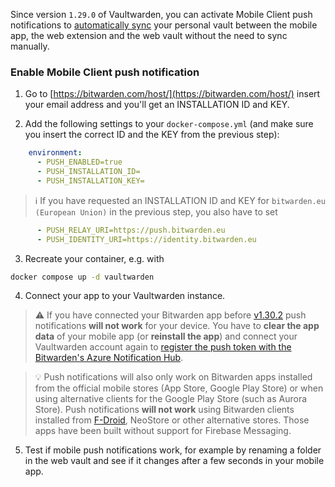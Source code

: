 Since version `1.29.0` of Vaultwarden, you can activate Mobile Client push notifications to [automatically sync](https://bitwarden.com/help/vault-sync/#automatic-sync) your personal vault between the mobile app, the web extension and the web vault without the need to sync manually.

### Enable Mobile Client push notification

1. Go to [https://bitwarden.com/host/](https://bitwarden.com/host/) insert your email address and you'll get an INSTALLATION ID and KEY.  

2. Add the following settings to your `docker-compose.yml` (and make sure you insert the correct ID and the KEY from the previous step):
```yaml
    environment:
      - PUSH_ENABLED=true
      - PUSH_INSTALLATION_ID=
      - PUSH_INSTALLATION_KEY= 
```
> :information_source: If you have requested an INSTALLATION ID and KEY for `bitwarden.eu (European Union)` in the previous step, you also have to set
```yaml
      - PUSH_RELAY_URI=https://push.bitwarden.eu
      - PUSH_IDENTITY_URI=https://identity.bitwarden.eu
```

3. Recreate your container, e.g. with

```bash 
docker compose up -d vaultwarden
```

4. Connect your app to your Vaultwarden instance.  
> :warning: If you have connected your Bitwarden app before [v1.30.2](https://github.com/dani-garcia/vaultwarden/releases/tag/1.30.2) push notifications **will not work** for your device. You have to **clear the app data** of your mobile app (or **reinstall the app**) and connect your Vaultwarden account again to [register the push token with the Bitwarden's Azure Notification Hub](https://contributing.bitwarden.com/architecture/deep-dives/push-notifications/mobile/#self-hosted-implementation).

> :bulb: Push notifications will also only work on Bitwarden apps installed from the official mobile stores (App Store, Google Play Store) or when using alternative clients for the Google Play Store (such as Aurora Store). Push notifications **will not work** using Bitwarden clients installed from [F-Droid](https://mobileapp.bitwarden.com/fdroid/), NeoStore or other alternative stores. Those apps have been built without support for Firebase Messaging.

5. Test if mobile push notifications work, for example by renaming a folder in the web vault and see if it changes after a few seconds in your mobile app.
